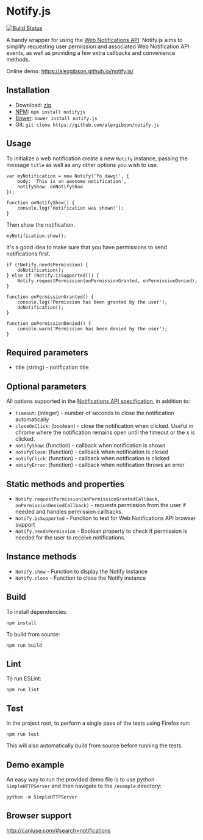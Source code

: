 Notify.js
=========

[![Build Status](https://travis-ci.org/alexgibson/notify.js.png?branch=master)](https://travis-ci.org/alexgibson/notify.js)

A handy wrapper for using the [Web Notifications API](http://www.w3.org/TR/notifications/).
Notify.js aims to simplify requesting user permission and associated Web
Notification API events, as well as providing a few extra callbacks and
convenience methods.

Online demo: https://alexgibson.github.io/notify.js/

Installation
------------

* Download: [zip](https://github.com/alexgibson/notify.js/zipball/master)
* [NPM](https://www.npmjs.org/): `npm install notifyjs`
* [Bower](https://github.com/twitter/bower/): `bower install notify.js`
* Git: `git clone https://github.com/alexgibson/notify.js`

Usage
-----

To initialize a web notification create a new `Notify` instance, passing the
message `title` as well as any other options you wish to use.

```
var myNotification = new Notify('Yo dawg!', {
	body: 'This is an awesome notification',
	notifyShow: onNotifyShow
});

function onNotifyShow() {
	console.log('notification was shown!');
}
```

Then show the notification.  

```
myNotification.show();
```

It's a good idea to make sure that you have permissions to send notifications
first.

```
if (!Notify.needsPermission) {
    doNotification();
} else if (Notify.isSupported()) {
    Notify.requestPermission(onPermissionGranted, onPermissionDenied);
}

function onPermissionGranted() {
	console.log('Permission has been granted by the user');
	doNotification();
}

function onPermissionDenied() {
	console.warn('Permission has been denied by the user');
}
```

Required parameters
-------------------

* title (string) - notification title

Optional parameters
-------------------

All options supported in the [Notifications API specification](https://notifications.spec.whatwg.org/#dictdef-notificationoptions),
in addition to:

* `timeout`: (integer) - number of seconds to close the notification automatically
* `closeOnClick`: (boolean) - close the notification when clicked. Useful in
chrome where the notification remains open until the timeout or the x is clicked.
* `notifyShow`: (function) - callback when notification is shown
* `notifyClose`: (function) - callback when notification is closed
* `notifyClick`: (function) - callback when notification is clicked
* `notifyError`: (function) - callback when notification throws an error

Static methods and properties
-----------------------------

* `Notify.requestPermission(onPermissionGrantedCallback, onPermissionDeniedCallback)` -
requests permission from the user if needed and handles permission callbacks.
* `Notify.isSupported` - Function to test for Web Notifications API browser
support
* `Notify.needsPermission` - Boolean property to check if permission is needed
for the user to receive notifications.

Instance methods
----------------
* `Notify.show` - Function to display the Notify instance
* `Notify.close` - Function to close the Notify instance

Build
-----

To install dependencies:

```
npm install
```

To build from source:

```
npm run build
```

Lint
----

To run ESLint:

```
npm run lint
```

Test
----

In the project root, to perform a single pass of the tests using Firefox run:

```
npm run test
```

This will also automatically build from source before running the tests.

Demo example
------------

An easy way to run the provided demo file is to use python `SimpleHTTPServer`
and then navigate to the `/example` directory:

```
python -m SimpleHTTPServer
```

Browser support
---------------

http://caniuse.com/#search=notifications
